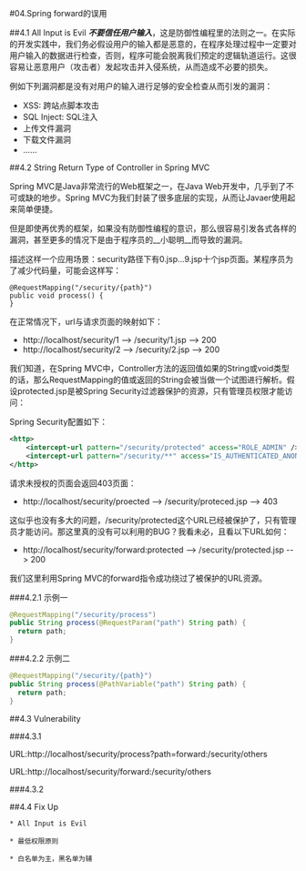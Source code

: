 #04.Spring forward的误用

##4.1 All Input is Evil
  ___不要信任用户输入___，这是防御性编程里的法则之一。在实际的开发实践中，我们务必假设用户的输入都是恶意的，在程序处理过程中一定要对用户输入的数据进行检查，否则，程序可能会脱离我们预定的逻辑轨道运行。这很容易让恶意用户（攻击者）发起攻击并入侵系统，从而造成不必要的损失。
  
  例如下列漏洞都是没有对用户的输入进行足够的安全检查从而引发的漏洞：
  
  * XSS: 跨站点脚本攻击
  * SQL Inject: SQL注入
  * 上传文件漏洞
  * 下载文件漏洞
  * ......

##4.2 String Return Type of Controller in Spring MVC
  
  Spring MVC是Java非常流行的Web框架之一，在Java Web开发中，几乎到了不可或缺的地步。Spring MVC为我们封装了很多底层的实现，从而让Javaer使用起来简单便捷。
  
  但是即使再优秀的框架，如果没有防御性编程的意识，那么很容易引发各式各样的漏洞，甚至更多的情况下是由于程序员的__小聪明__而导致的漏洞。
  
  描述这样一个应用场景：security路径下有0.jsp...9.jsp十个jsp页面。某程序员为了减少代码量，可能会这样写：

```
@RequestMapping("/security/{path}")
public void process() {
}
```
  在正常情况下，url与请求页面的映射如下：

  * http://localhost/security/1  -->  /security/1.jsp  --> 200
  * http://localhost/security/2  -->  /security/2.jsp  --> 200
  
  我们知道，在Spring MVC中，Controller方法的返回值如果的String或void类型的话，那么RequestMapping的值或返回的String会被当做一个试图进行解析。假设protected.jsp是被Spring Security过滤器保护的资源，只有管理员权限才能访问：

Spring Security配置如下：

```xml
<http>
	<intercept-url pattern="/security/protected" access="ROLE_ADMIN" />
	<intercept-url pattern="/security/**" access="IS_AUTHENTICATED_ANONYMOUSLY" />
</http>
```

请求未授权的页面会返回403页面：

  * http://localhost/security/proected  -->  /security/proteced.jsp --> 403
  
  这似乎也没有多大的问题，/security/protected这个URL已经被保护了，只有管理员才能访问。那这里真的没有可以利用的BUG？我看未必，且看以下URL如何：
  
  * http://localhost/security/forward:protected  -->  /security/protected.jsp --> 200
  
  我们这里利用Spring MVC的forward指令成功绕过了被保护的URL资源。

###4.2.1 示例一

```java
@RequestMapping("/security/process")
public String process(@RequestParam("path") String path) {
  return path;
}
```

###4.2.2 示例二

```java
@RequestMapping("/security/{path}")
public String process(@PathVariable("path") String path) {
  return path;
}
```

##4.3 Vulnerability

###4.3.1 

URL:http://localhost/security/process?path=forward:/security/others

URL:http://localhost/security/forward:/security/others

###4.3.2

##4.4 Fix Up
	
	* All Input is Evil

	* 最低权限原则
	
	* 白名单为主，黑名单为辅
	

